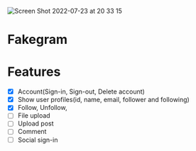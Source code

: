 ![Screen Shot 2022-07-23 at 20 33 15](https://user-images.githubusercontent.com/40394063/180604251-7ce663b3-7e1c-4035-8e6e-c913952a8999.png)

# Fakegram

# Features
- [x] Account(Sign-in, Sign-out, Delete account)
- [x] Show user profiles(id, name, email, follower and following)
- [x] Follow, Unfollow, 
- [ ] File upload
- [ ] Upload post
- [ ] Comment
- [ ] Social sign-in
